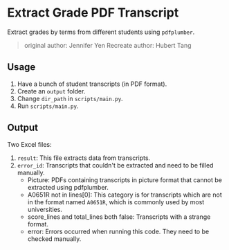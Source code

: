 # Extract Grade PDF Transcript

Extract grades by terms from different students using `pdfplumber`.

> original author: Jennifer Yen
> Recreate author: Hubert Tang

## Usage
1. Have a bunch of student transcripts (in PDF format).
2. Create an `output` folder.
3. Change `dir_path` in `scripts/main.py`.
4. Run `scripts/main.py`.

## Output
Two Excel files:
1. `result`: This file extracts data from transcripts.
2. `error_id`: Transcripts that couldn't be extracted and need to be filled manually.
    - Picture: PDFs containing transcripts in picture format that cannot be extracted using pdfplumber.
    - A0651R not in lines[0]: This category is for transcripts which are not in the format named `A0651R`, which is commonly used by most universities.
    - score_lines and total_lines both false: Transcripts with a strange format.
    - error: Errors occurred when running this code. They need to be checked manually.
